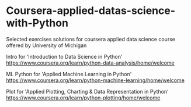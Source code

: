# Coursera-applied-datas-science-with-Python
Selected exercises solutions for coursera applied data science course offered by University of Michigan

Intro for 'Introduction to Data Science in Python' https://www.coursera.org/learn/python-data-analysis/home/welcome

ML Python for 'Applied Machine Learning in Python' https://www.coursera.org/learn/python-machine-learning/home/welcome

Plot for 'Applied Plotting, Charting & Data Representation in Python' https://www.coursera.org/learn/python-plotting/home/welcome
